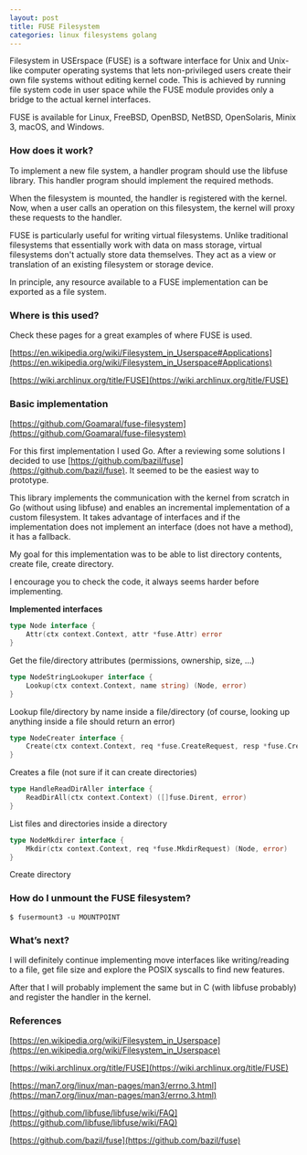 ```yaml
---
layout: post
title: FUSE Filesystem
categories: linux filesystems golang
---
```

Filesystem in USErspace (FUSE) is a software interface for Unix and Unix-like computer operating systems that lets non-privileged users create their own file systems without editing kernel code. This is achieved by running file system code in user space while the FUSE module provides only a bridge to the actual kernel interfaces.

FUSE is available for Linux, FreeBSD, OpenBSD, NetBSD, OpenSolaris, Minix 3, macOS, and Windows.

### How does it work?

To implement a new file system, a handler program should use the libfuse library. This handler program should implement the required methods.

When the filesystem is mounted, the handler is registered with the kernel. Now, when a user calls an operation on this filesystem, the kernel will proxy these requests to the handler.

FUSE is particularly useful for writing virtual filesystems. Unlike traditional filesystems that essentially work with data on mass storage, virtual filesystems don't actually store data themselves. They act as a view or translation of an existing filesystem or storage device.

In principle, any resource available to a FUSE implementation can be exported as a file system.

### Where is this used?

Check these pages for a great examples of where FUSE is used.

[https://en.wikipedia.org/wiki/Filesystem_in_Userspace#Applications](https://en.wikipedia.org/wiki/Filesystem_in_Userspace#Applications)

[https://wiki.archlinux.org/title/FUSE](https://wiki.archlinux.org/title/FUSE)

### Basic implementation

[https://github.com/Goamaral/fuse-filesystem](https://github.com/Goamaral/fuse-filesystem)

For this first implementation I used Go. After a reviewing some solutions I decided to use [https://github.com/bazil/fuse](https://github.com/bazil/fuse). It seemed to be the easiest way to prototype.

This library implements the communication with the kernel from scratch in Go (without using libfuse) and enables an incremental implementation of a custom filesystem. It takes advantage of interfaces and if the implementation does not implement an interface (does not have a method), it has a fallback.

My goal for this implementation was to be able to list directory contents, create file, create directory.

I encourage you to check the code, it always seems harder before implementing.

**Implemented interfaces**

```go
type Node interface {
	Attr(ctx context.Context, attr *fuse.Attr) error
}
```

Get the file/directory attributes (permissions, ownership, size, …)

```go
type NodeStringLookuper interface {
	Lookup(ctx context.Context, name string) (Node, error)
}
```

Lookup file/directory by name inside a file/directory (of course, looking up anything inside a file should return an error)

```go
type NodeCreater interface {
	Create(ctx context.Context, req *fuse.CreateRequest, resp *fuse.CreateResponse) (Node, Handle, error)
}
```

Creates a file (not sure if it can create directories)

```go
type HandleReadDirAller interface {
	ReadDirAll(ctx context.Context) ([]fuse.Dirent, error)
}
```

List files and directories inside a directory

```go
type NodeMkdirer interface {
	Mkdir(ctx context.Context, req *fuse.MkdirRequest) (Node, error)
}
```

Create directory

### How do I unmount the FUSE filesystem?

```
$ fusermount3 -u MOUNTPOINT
```

### What’s next?

I will definitely continue implementing move interfaces like writing/reading to a file, get file size and explore the POSIX syscalls to find new features.

After that I will probably implement the same but in C (with libfuse probably) and register the handler in the kernel.

### References

[https://en.wikipedia.org/wiki/Filesystem_in_Userspace](https://en.wikipedia.org/wiki/Filesystem_in_Userspace)

[https://wiki.archlinux.org/title/FUSE](https://wiki.archlinux.org/title/FUSE)

[https://man7.org/linux/man-pages/man3/errno.3.html](https://man7.org/linux/man-pages/man3/errno.3.html)

[https://github.com/libfuse/libfuse/wiki/FAQ](https://github.com/libfuse/libfuse/wiki/FAQ)

[https://github.com/bazil/fuse](https://github.com/bazil/fuse)